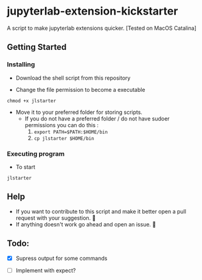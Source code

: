 # jupyterlab-extension-kickstarter
A script to make jupyterlab extensions quicker. [Tested on MacOS Catalina]


## Getting Started

### Installing
* Download the shell script from this repository

* Change the file permission to become a executable 

```
chmod +x jlstarter 
```

* Move it to your preferred folder for storing scripts.
	* If you do not have a preferred folder / do not have sudoer permissions you can do this : 
		1. `export PATH=$PATH:$HOME/bin `
		2. `cp jlstarter $HOME/bin`

### Executing program

* To start
```
jlstarter 
```

## Help


* If you want to contribute to this script and make it better open a pull request with your suggestion. :rocket:
* If anything doesn't work go ahead and open an issue. :rotating_light:

Todo:
---
- [x] Supress output for some commands
- [ ] Implement with expect?


